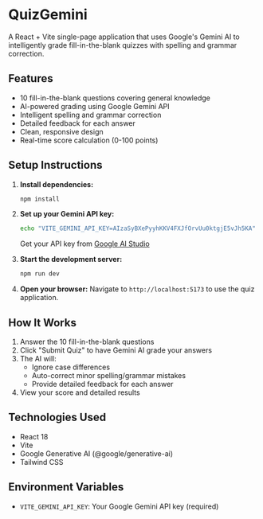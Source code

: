 # QuizGemini

A React + Vite single-page application that uses Google's Gemini AI to intelligently grade fill-in-the-blank quizzes with spelling and grammar correction.

## Features

- 10 fill-in-the-blank questions covering general knowledge
- AI-powered grading using Google Gemini API
- Intelligent spelling and grammar correction
- Detailed feedback for each answer
- Clean, responsive design
- Real-time score calculation (0-100 points)

## Setup Instructions

1. **Install dependencies:**
   ```bash
   npm install
   ```

2. **Set up your Gemini API key:**
   ```bash
   echo "VITE_GEMINI_API_KEY=AIzaSyBXePyyhKKV4FXJfOrvUu0ktgjE5vJh5KA" > .env.local
   ```
   
   Get your API key from [Google AI Studio](https://aistudio.google.com/app/apikey)

3. **Start the development server:**
   ```bash
   npm run dev
   ```

4. **Open your browser:**
   Navigate to `http://localhost:5173` to use the quiz application.

## How It Works

1. Answer the 10 fill-in-the-blank questions
2. Click "Submit Quiz" to have Gemini AI grade your answers
3. The AI will:
   - Ignore case differences
   - Auto-correct minor spelling/grammar mistakes
   - Provide detailed feedback for each answer
4. View your score and detailed results

## Technologies Used

- React 18
- Vite
- Google Generative AI (@google/generative-ai)
- Tailwind CSS

## Environment Variables

- `VITE_GEMINI_API_KEY`: Your Google Gemini API key (required)
